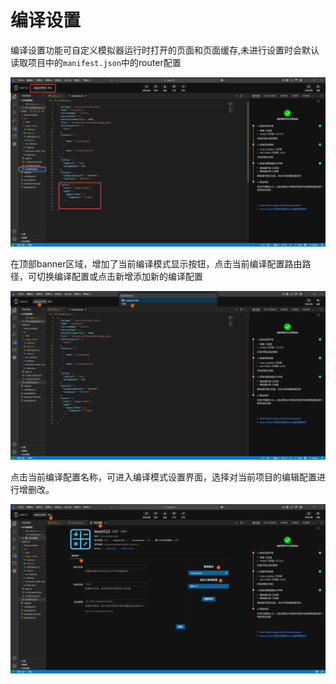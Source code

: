 <!-- 源地址: https://iot.mi.com/vela/quickapp/zh/tools/debug/build-setting.html -->

# 编译设置

编译设置功能可自定义模拟器运行时打开的页面和页面缓存,未进行设置时会默认读取项目中的`manifest.json`中的router配置

![alt text](../../images/ide-buildSeting-3.png)

在顶部banner区域，增加了当前编译模式显示按钮，点击当前编译配置路由路径，可切换编译配置或点击新增添加新的编译配置

![alt text](../../images/ide-buildSeting-1.png)

点击当前编译配置名称，可进入编译模式设置界面，选择对当前项目的编辑配置进行增删改。

![alt text](../../images/ide-buildSeting-2.png)
